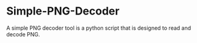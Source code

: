 # Simple-PNG-Decoder
 A simple PNG decoder tool is a python script that is designed to read and decode PNG.
